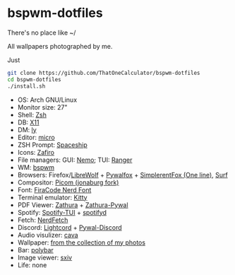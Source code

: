 # bspwm-dotfiles
There's no place like ~/

All wallpapers photographed by me.

Just 
```sh
git clone https://github.com/ThatOneCalculator/bspwm-dotfiles
cd bspwm-dotfiles
./install.sh
```

- OS: Arch GNU/Linux
- Monitor size: 27"
- Shell: [Zsh](https://www.zsh.org/)
- DB: [X11](https://x.org/)
- DM: [ly](https://github.com/nullgemm/ly)
- Editor: [micro](https://micro-editor.github.io/)
- ZSH Prompt: [Spaceship](https://denysdovhan.com/spaceship-prompt/)
- Icons: [Zafiro](https://github.com/zayronxio/Zafiro-icons)
- File managers: GUI: [Nemo](https://github.com/linuxmint/nemo); TUI: [Ranger](https://github.com/linuxmint/nemo)
- WM: [bspwm](https://github.com/baskerville/bspwm)
- Browsers: Firefox/[LibreWolf](https://librewolf-community.gitlab.io/) + [Pywalfox](https://github.com/frewacom/pywalfox) + [SimplerentFox (One line)](https://github.com/MiguelRAvila/SimplerentFox/blob/master/Linux/userChrome__OneLine.css), [Surf](https://github.com/muennich/sxiv)
- Compositor: [Picom (jonaburg fork)](https://github.com/jonaburg/picom)
- Font: [FiraCode Nerd Font](https://www.nerdfonts.com/)
- Terminal emulator: [Kitty](https://github.com/kovidgoyal/kitty)
- PDF Viewer: [Zathura](https://pwmt.org/projects/zathura/) + [Zathura-Pywal](https://github.com/GideonWolfe/Zathura-Pywal)
- Spotify: [Spotify-TUI](https://github.com/Rigellute/spotify-tui) + [spotifyd](https://github.com/Spotifyd/spotifyd)
- Fetch: [NerdFetch](https://github.com/thatonecalculator/nerdfetch)
- Discord: [Lightcord](https://lightcord.github.io/) + [Pywal-Discord](https://github.com/FilipLitwora/pywal-discord)
- Audio visulizer: [cava](https://github.com/karlstav/cava)
- Wallpaper: [from the collection of my photos](https://github.com/rose-pine/wallpapers)
- Bar: [polybar](https://github.com/polybar/polybar)
- Image viewer: [sxiv](https://github.com/muennich/sxiv)
- Life: none
